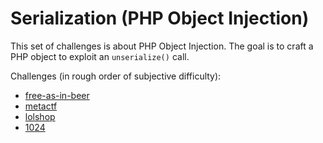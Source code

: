 # Serialization (PHP Object Injection)

This set of challenges is about PHP Object Injection. The goal is to craft a PHP object to exploit an `unserialize()` call.

Challenges (in rough order of subjective difficulty):

- [free-as-in-beer](./free-as-in-beer/)
- [metactf](./metactf/)
- [lolshop](./lolshop/)
- [1024](./1024/)
